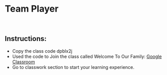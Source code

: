 # Team Player 
​
## Instructions:
* Copy the class code dpblx2j
* Used the code to Join the class called Welcome To Our Family: [Google Classroom](https://classroom.google.com/) 
* Go to classwork section to start your learning experience.